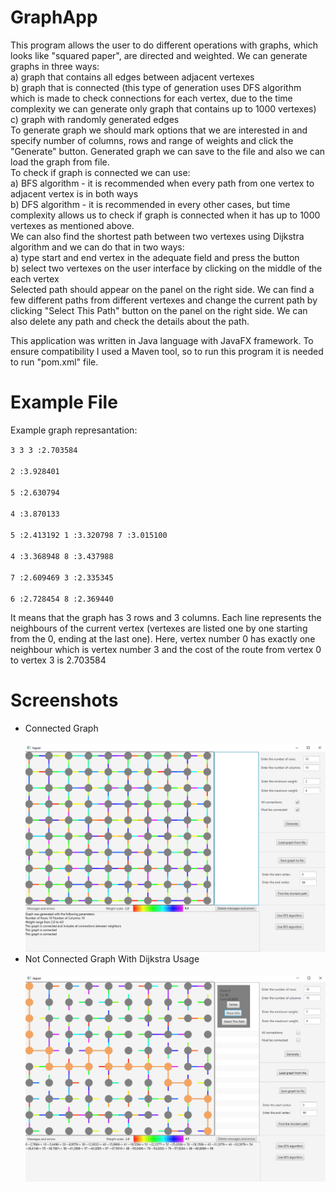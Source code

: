 # GraphApp
This program allows the user to do different operations with graphs, which looks like "squared paper", are directed and weighted. We can generate graphs in three ways:  
a) graph that contains all edges between adjacent vertexes  
b) graph that is connected (this type of generation uses DFS algorithm which is made to check connections for each vertex, due to the time complexity we can generate only graph that contains up to 1000 vertexes)  
c) graph with randomly generated edges  
To generate graph we should mark options that we are interested in and specify number of columns, rows and range of weights and click the "Generate" button.
Generated graph we can save to the file and also we can load the graph from file.  
To check if graph is connected we can use:  
a) BFS algorithm - it is recommended when every path from one vertex to adjacent vertex is in both ways  
b) DFS algorithm - it is recommended in every other cases, but time complexity allows us to check if graph is connected when it has up to 1000 vertexes as mentioned above.    
We can also find the shortest path between two vertexes using Dijkstra algorithm and we can do that in two ways:  
a) type start and end vertex in the adequate field and press the button  
b) select two vertexes on the user interface by clicking on the middle of the each vertex  
Selected path should appear on the panel on the right side. We can find a few different paths from different vertexes and change the current path by clicking "Select This Path" button on the panel on the right side. We can also delete any path and check the details about the path.  

This application was written in Java language with JavaFX framework. To ensure compatibility I used a Maven tool, so to run this program it is needed to run "pom.xml" file.

# Example File
Example graph represantation:

<code>3 3 
      3 :2.703584  
      2 :3.928401  
      5 :2.630794  
      4 :3.870133  
      5 :2.413192  1 :3.320798  7 :3.015100  
      4 :3.368948  8 :3.437988  
      7 :2.609469  3 :2.335345  
      6 :2.728454  8 :2.369440 
</code> 
<p>It means that the graph has 3 rows and 3 columns. Each line represents the neighbours of the current vertex (vertexes are listed one by one starting from the 0, ending at the last one). Here, vertex number 0 has exactly one neighbour which is vertex number 3 and
the cost of the route from vertex 0 to vertex 3 is 2.703584</p>

# Screenshots
<ul>
  <li>Connected Graph</li>
  <br />
    <img src="Images/ConnectedGraph.png" alt="Library Image" style="max-width: 100%; height: auto;">
  <li>Not Connected Graph With Dijkstra Usage</li>
  <br />
    <img src="Images/NotConnectedGraphWithDijkstra.png" alt="Library Image" style="max-width: 100%; height: auto;">
</ul>
